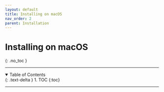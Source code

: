 ```yaml
---
layout: default
title: Installing on macOS
nav_order: 2
parent: Installation
---
```

# Installing on macOS
{: .no_toc }

---

<details open markdown="block">
  <summary>
    Table of Contents
  </summary>
  {: .text-delta }
1. TOC
{:toc}
</details>

---